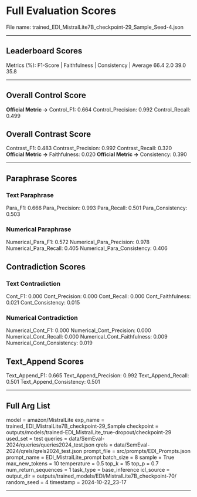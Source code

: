 # Full Evaluation Scores

File name: trained_EDI_MistralLite7B_checkpoint-29_Sample_Seed-4.json


---

## Leaderboard Scores

Metrics (%): F1-Score | Faithfulness | Consistency | Average
                66.4        2.0          39.0        35.8

---

## Overall Control Score

**Official Metric ->** Control_F1: 0.664
Control_Precision: 0.992
Control_Recall: 0.499

## Overall Contrast Score

Contrast_F1: 0.483
Contrast_Precision: 0.992
Contrast_Recall: 0.320
**Official Metric ->** Faithfulness: 0.020
**Official Metric ->** Consistency: 0.390

---


## Paraphrase Scores


### Text Paraphrase

Para_F1: 0.666
Para_Precision: 0.993
Para_Recall: 0.501
Para_Consistency: 0.503


### Numerical Paraphrase

Numerical_Para_F1: 0.572
Numerical_Para_Precision: 0.978
Numerical_Para_Recall: 0.405
Numerical_Para_Consistency: 0.406


## Contradiction Scores


### Text Contradiction

Cont_F1: 0.000
Cont_Precision: 0.000
Cont_Recall: 0.000
Cont_Faithfulness: 0.021
Cont_Consistency: 0.015


### Numerical Contradiction

Numerical_Cont_F1: 0.000
Numerical_Cont_Precision: 0.000
Numerical_Cont_Recall: 0.000
Numerical_Cont_Faithfulness: 0.009
Numerical_Cont_Consistency: 0.019


## Text_Append Scores

Text_Append_F1: 0.665
Text_Append_Precision: 0.992
Text_Append_Recall: 0.501
Text_Append_Consistency: 0.501

---

## Full Arg List

model = amazon/MistralLite
exp_name = trained_EDI_MistralLite7B_checkpoint-29_Sample
checkpoint = outputs/models/trained-EDI_MistralLite_true-dropout/checkpoint-29
used_set = test
queries = data/SemEval-2024/queries/queries2024_test.json
qrels = data/SemEval-2024/qrels/qrels2024_test.json
prompt_file = src/prompts/EDI_Prompts.json
prompt_name = EDI_MistralLite_prompt
batch_size = 8
sample = True
max_new_tokens = 10
temperature = 0.5
top_k = 15
top_p = 0.7
num_return_sequences = 1
task_type = base_inference
icl_source = 
output_dir = outputs/trained_models/EDI/MistralLite7B_checkpoint-70/
random_seed = 4
timestamp = 2024-10-22_23-17

---

